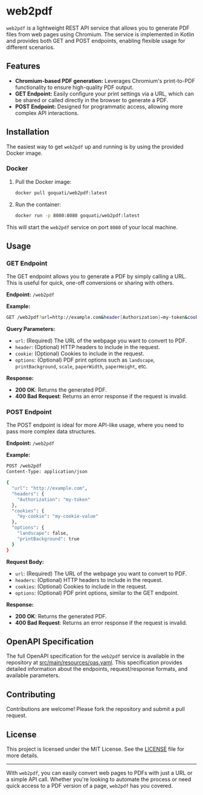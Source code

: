 # web2pdf

`web2pdf` is a lightweight REST API service that allows you to generate PDF files from web pages using Chromium. The service is implemented in Kotlin and provides both GET and POST endpoints, enabling flexible usage for different scenarios.

## Features

- **Chromium-based PDF generation:** Leverages Chromium's print-to-PDF functionality to ensure high-quality PDF output.
- **GET Endpoint:** Easily configure your print settings via a URL, which can be shared or called directly in the browser to generate a PDF.
- **POST Endpoint:** Designed for programmatic access, allowing more complex API interactions.

## Installation

The easiest way to get `web2pdf` up and running is by using the provided Docker image.

### Docker

1. Pull the Docker image:
   ```bash
   docker pull goquati/web2pdf:latest
   ```

2. Run the container:
   ```bash
   docker run -p 8080:8080 goquati/web2pdf:latest
   ```

This will start the `web2pdf` service on port `8080` of your local machine.

## Usage

### GET Endpoint

The GET endpoint allows you to generate a PDF by simply calling a URL. This is useful for quick, one-off conversions or sharing with others.

**Endpoint:** `/web2pdf`

**Example:**

```bash
GET /web2pdf?url=http://example.com&header[Authorization]=my-token&cookie[my-cookie]=my-cookie-value&options.landscape=false&options.printBackground=true
```

**Query Parameters:**

- `url`: (Required) The URL of the webpage you want to convert to PDF.
- `header`: (Optional) HTTP headers to include in the request.
- `cookie`: (Optional) Cookies to include in the request.
- `options`: (Optional) PDF print options such as `landscape`, `printBackground`, `scale`, `paperWidth`, `paperHeight`, etc.

**Response:**

- **200 OK**: Returns the generated PDF.
- **400 Bad Request**: Returns an error response if the request is invalid.

### POST Endpoint

The POST endpoint is ideal for more API-like usage, where you need to pass more complex data structures.

**Endpoint:** `/web2pdf`

**Example:**

```bash
POST /web2pdf
Content-Type: application/json

{
  "url": "http://example.com",
  "headers": {
    "Authorization": "my-token"
  },
  "cookies": {
    "my-cookie": "my-cookie-value"
  },
  "options": {
    "landscape": false,
    "printBackground": true
  }
}
```

**Request Body:**

- `url`: (Required) The URL of the webpage you want to convert to PDF.
- `headers`: (Optional) HTTP headers to include in the request.
- `cookies`: (Optional) Cookies to include in the request.
- `options`: (Optional) PDF print options, similar to the GET endpoint.

**Response:**

- **200 OK**: Returns the generated PDF.
- **400 Bad Request**: Returns an error response if the request is invalid.

## OpenAPI Specification

The full OpenAPI specification for the `web2pdf` service is available in the repository at [src/main/resources/oas.yaml](./src/main/resources/oas.yaml). This specification provides detailed information about the endpoints, request/response formats, and available parameters.

## Contributing

Contributions are welcome! Please fork the repository and submit a pull request.

## License

This project is licensed under the MIT License. See the [LICENSE](LICENSE) file for more details.

---

With `web2pdf`, you can easily convert web pages to PDFs with just a URL or a simple API call. Whether you're looking to automate the process or need quick access to a PDF version of a page, `web2pdf` has you covered.